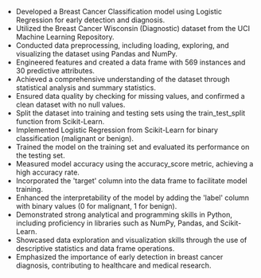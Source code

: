 * Developed a Breast Cancer Classification model using Logistic Regression for early detection and diagnosis.
* Utilized the Breast Cancer Wisconsin (Diagnostic) dataset from the UCI Machine Learning Repository.
* Conducted data preprocessing, including loading, exploring, and visualizing the dataset using Pandas and NumPy.
* Engineered features and created a data frame with 569 instances and 30 predictive attributes.
* Achieved a comprehensive understanding of the dataset through statistical analysis and summary statistics.
* Ensured data quality by checking for missing values, and confirmed a clean dataset with no null values.
* Split the dataset into training and testing sets using the train_test_split function from Scikit-Learn.
* Implemented Logistic Regression from Scikit-Learn for binary classification (malignant or benign).
* Trained the model on the training set and evaluated its performance on the testing set.
* Measured model accuracy using the accuracy_score metric, achieving a high accuracy rate.
* Incorporated the 'target' column into the data frame to facilitate model training.
* Enhanced the interpretability of the model by adding the 'label' column with binary values (0 for malignant, 1 for benign).
* Demonstrated strong analytical and programming skills in Python, including proficiency in libraries such as NumPy, Pandas, and Scikit-Learn.
* Showcased data exploration and visualization skills through the use of descriptive statistics and data frame operations.
* Emphasized the importance of early detection in breast cancer diagnosis, contributing to healthcare and medical research.

